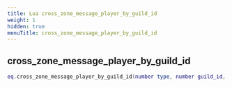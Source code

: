 ```yaml
---
title: Lua cross_zone_message_player_by_guild_id
weight: 1
hidden: true
menuTitle: cross_zone_message_player_by_guild_id
---
```

## cross_zone_message_player_by_guild_id
```lua
eq.cross_zone_message_player_by_guild_id(number type, number guild_id, const char *message) -- void
```